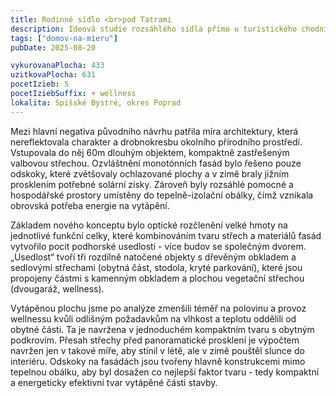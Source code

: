 ```yaml
---
title: Rodinné sídlo <br>pod Tatrami
description: Ideová studie rozsáhlého sídla přímo u turistického chodníku do jedné z dolin Slovenského Ráje. Klienti nás oslovili ohledně přepracování architektonické studie, se záměrem ověřit si odlišný přístup k zadání – s důrazem na energetiku a současný architektonický styl.
tags: ["domov-na-mieru"]
pubDate: 2025-08-20

vykurovanaPlocha: 433
uzitkovaPlocha: 631
pocetIzieb: 5
pocetIziebSuffix: + wellness
lokalita: Spišské Bystré, okres Poprad
---
```


Mezi hlavní negativa původního návrhu patřila míra architektury, která nereflektovala charakter a drobnokresbu okolního přírodního prostředí. Vstupovala do něj 60m dlouhým objektem, kompaktně zastřešeným valbovou střechou. Ozvláštnění monotónních fasád bylo řešeno pouze odskoky, které zvětšovaly ochlazované plochy a v zimě braly jižním prosklením potřebné solární zisky. Zároveň byly rozsáhlé pomocné a hospodářské prostory umístěny do tepelně-izolační obálky, čímž vznikala obrovská potřeba energie na vytápění.

Základem nového konceptu bylo optické rozčlenění velké hmoty na jednotlivé funkční celky, které kombinováním tvaru střech a materiálů fasád vytvořilo pocit podhorské usedlosti - více budov se společným dvorem. „Usedlost“ tvoří tři rozdílně natočené objekty s dřevěným obkladem a sedlovými střechami (obytná část, stodola, kryté parkování), které jsou propojeny částmi s kamenným obkladem a plochou vegetační střechou (dvougaráž, wellness).

Vytápěnou plochu jsme po analýze zmenšili téměř na polovinu a provoz wellnessu kvůli odlišným požadavkům na vlhkost a teplotu oddělili od obytné části. Ta je navržena v jednoduchém kompaktním tvaru s obytným podkrovím. Přesah střechy před panoramatické prosklení je výpočtem navržen jen v takové míře, aby stínil v létě, ale v zimě pouštěl slunce do interiéru. Odskoky na fasádách jsou tvořeny hlavně konstrukcemi mimo tepelnou obálku, aby byl dosažen co nejlepší faktor tvaru - tedy kompaktní a energeticky efektivní tvar vytápěné části stavby.